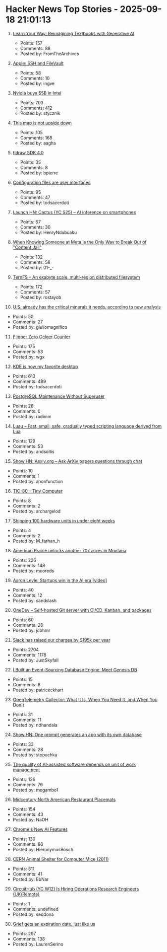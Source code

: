 # Hacker News Top Stories - 2025-09-18 21:01:13

1. [Learn Your Way: Reimagining Textbooks with Generative AI](https://research.google/blog/learn-your-way-reimagining-textbooks-with-generative-ai/)
   - Points: 157
   - Comments: 88
   - Posted by: FromTheArchives

2. [Apple: SSH and FileVault](https://keith.github.io/xcode-man-pages/apple_ssh_and_filevault.7.html)
   - Points: 58
   - Comments: 10
   - Posted by: ingve

3. [Nvidia buys $5B in Intel](https://www.tomshardware.com/pc-components/cpus/nvidia-and-intel-announce-jointly-developed-intel-x86-rtx-socs-for-pcs-with-nvidia-graphics-also-custom-nvidia-data-center-x86-processors-nvidia-buys-usd5-billion-in-intel-stock-in-seismic-deal)
   - Points: 703
   - Comments: 412
   - Posted by: stycznik

4. [This map is not upside down](https://www.maps.com/this-map-is-not-upside-down/)
   - Points: 105
   - Comments: 168
   - Posted by: aagha

5. [tldraw SDK 4.0](https://tldraw.dev/blog/tldraw-sdk-4-0)
   - Points: 35
   - Comments: 8
   - Posted by: bpierre

6. [Configuration files are user interfaces](https://ochagavia.nl/blog/configuration-files-are-user-interfaces/)
   - Points: 95
   - Comments: 47
   - Posted by: todsacerdoti

7. [Launch HN: Cactus (YC S25) – AI inference on smartphones](https://github.com/cactus-compute/cactus)
   - Points: 67
   - Comments: 30
   - Posted by: HenryNdubuaku

8. [When Knowing Someone at Meta Is the Only Way to Break Out of "Content Jail"](https://www.eff.org/pages/when-knowing-someone-meta-only-way-break-out-content-jail)
   - Points: 132
   - Comments: 58
   - Posted by: 01-_-

9. [TernFS – An exabyte scale, multi-region distributed filesystem](https://www.xtxmarkets.com/tech/2025-ternfs/)
   - Points: 172
   - Comments: 57
   - Posted by: rostayob

10. [U.S. already has the critical minerals it needs, according to new analysis](https://www.minesnewsroom.com/news/us-already-has-critical-minerals-it-needs-theyre-being-thrown-away-new-analysis-shows)
   - Points: 50
   - Comments: 27
   - Posted by: giuliomagnifico

11. [Flipper Zero Geiger Counter](https://kasiin.top/blog/2025-08-04-flipper_zero_geiger_counter_module/)
   - Points: 175
   - Comments: 53
   - Posted by: wgx

12. [KDE is now my favorite desktop](https://kokada.dev/blog/kde-is-now-my-favorite-desktop/)
   - Points: 613
   - Comments: 489
   - Posted by: todsacerdoti

13. [PostgreSQL Maintenance Without Superuser](https://boringsql.com/posts/postgresql-predefined-roles/)
   - Points: 28
   - Comments: 0
   - Posted by: radimm

14. [Luau – Fast, small, safe, gradually typed scripting language derived from Lua](https://luau.org/)
   - Points: 129
   - Comments: 53
   - Posted by: andsoitis

15. [Show HN: Asxiv.org – Ask ArXiv papers questions through chat](https://asxiv.org/)
   - Points: 10
   - Comments: 1
   - Posted by: anonfunction

16. [TIC-80 – Tiny Computer](https://tic80.com/)
   - Points: 8
   - Comments: 2
   - Posted by: archargelod

17. [Shipping 100 hardware units in under eight weeks](https://farhanhossain.substack.com/p/how-we-shipped-100-hardware-units)
   - Points: 4
   - Comments: 2
   - Posted by: M_farhan_h

18. [American Prairie unlocks another 70k acres in Montana](https://earthhope.substack.com/p/victory-for-public-access-american)
   - Points: 226
   - Comments: 148
   - Posted by: mooreds

19. [Aaron Levie: Startups win in the AI era [video]](https://www.youtube.com/watch?v=uqc_vt95GJg)
   - Points: 40
   - Comments: 12
   - Posted by: sandslash

20. [OneDev – Self-hosted Git server with CI/CD, Kanban, and packages](https://onedev.io/)
   - Points: 60
   - Comments: 26
   - Posted by: jcbhmr

21. [Slack has raised our charges by $195k per year](https://skyfall.dev/posts/slack)
   - Points: 2704
   - Comments: 1178
   - Posted by: JustSkyfall

22. [I Built an Event-Sourcing Database Engine: Meet Genesis DB](https://www.genesisdb.io)
   - Points: 15
   - Comments: 8
   - Posted by: patriceckhart

23. [OpenTelemetry Collector: What It Is, When You Need It, and When You Don't](https://oneuptime.com/blog/post/2025-09-18-what-is-opentelemetry-collector-and-why-use-one/view)
   - Points: 31
   - Comments: 11
   - Posted by: ndhandala

24. [Show HN: One prompt generates an app with its own database](https://www.manyminiapps.com/)
   - Points: 33
   - Comments: 28
   - Posted by: stopachka

25. [The quality of AI-assisted software depends on unit of work management](https://blog.nilenso.com/blog/2025/09/15/ai-unit-of-work/)
   - Points: 126
   - Comments: 76
   - Posted by: mogambo1

26. [Midcentury North American Restaurant Placemats](https://casualarchivist.substack.com/p/order-up)
   - Points: 154
   - Comments: 43
   - Posted by: NaOH

27. [Chrome's New AI Features](https://blog.google/products/chrome/new-ai-features-for-chrome/)
   - Points: 130
   - Comments: 86
   - Posted by: HieronymusBosch

28. [CERN Animal Shelter for Computer Mice (2011)](https://computer-animal-shelter.web.cern.ch/index.shtml)
   - Points: 311
   - Comments: 41
   - Posted by: EbNar

29. [CircuitHub (YC W12) Is Hiring Operations Research Engineers (UK/Remote)](https://www.ycombinator.com/companies/circuithub/jobs/UM1QSjZ-operations-research-engineer)
   - Points: 1
   - Comments: undefined
   - Posted by: seddona

30. [Grief gets an expiration date, just like us](https://bessstillman.substack.com/p/oh-fuck-youre-still-sad)
   - Points: 297
   - Comments: 138
   - Posted by: LaurenSerino

